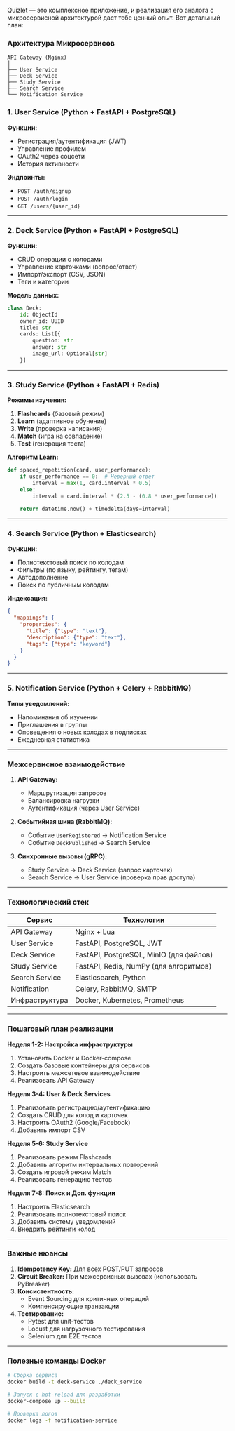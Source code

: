 Quizlet — это комплексное приложение, и реализация его аналога с микросервисной архитектурой даст тебе ценный опыт. Вот детальный план:

### Архитектура Микросервисов
```
API Gateway (Nginx) 
│
├── User Service
├── Deck Service
├── Study Service
├── Search Service
└── Notification Service
```

### 1. User Service (Python + FastAPI + PostgreSQL)
**Функции:**
- Регистрация/аутентификация (JWT)
- Управление профилем
- OAuth2 через соцсети
- История активности

**Эндпоинты:**
- `POST /auth/signup`
- `POST /auth/login`
- `GET /users/{user_id}`

---

### 2. Deck Service (Python + FastAPI + PostgreSQL)
**Функции:**
- CRUD операции с колодами
- Управление карточками (вопрос/ответ)
- Импорт/экспорт (CSV, JSON)
- Теги и категории

**Модель данных:**
```python
class Deck:
    id: ObjectId
    owner_id: UUID
    title: str
    cards: List[{
        question: str
        answer: str
        image_url: Optional[str]
    }]
```

---

### 3. Study Service (Python + FastAPI + Redis)
**Режимы изучения:**
1. **Flashcards** (базовый режим)
2. **Learn** (адаптивное обучение)
3. **Write** (проверка написания)
4. **Match** (игра на совпадение)
5. **Test** (генерация теста)

**Алгоритм Learn:**
```python
def spaced_repetition(card, user_performance):
    if user_performance == 0:  # Неверный ответ
        interval = max(1, card.interval * 0.5)
    else:
        interval = card.interval * (2.5 - (0.8 * user_performance))
    
    return datetime.now() + timedelta(days=interval)
```

---

### 4. Search Service (Python + Elasticsearch)
**Функции:**
- Полнотекстовый поиск по колодам
- Фильтры (по языку, рейтингу, тегам)
- Автодополнение
- Поиск по публичным колодам

**Индексация:**
```json
{
  "mappings": {
    "properties": {
      "title": {"type": "text"},
      "description": {"type": "text"},
      "tags": {"type": "keyword"}
    }
  }
}
```

---

### 5. Notification Service (Python + Celery + RabbitMQ)
**Типы уведомлений:**
- Напоминания об изучении
- Приглашения в группы
- Оповещения о новых колодах в подписках
- Ежедневная статистика

---

### Межсервисное взаимодействие
1. **API Gateway:** 
   - Маршрутизация запросов
   - Балансировка нагрузки
   - Аутентификация (через User Service)

2. **Событийная шина (RabbitMQ):**
   - Событие `UserRegistered` → Notification Service
   - Событие `DeckPublished` → Search Service

3. **Синхронные вызовы (gRPC):**
   - Study Service → Deck Service (запрос карточек)
   - Search Service → User Service (проверка прав доступа)

---

### Технологический стек
| Сервис          | Технологии                           |
|-----------------|--------------------------------------|
| API Gateway     | Nginx + Lua                          |
| User Service    | FastAPI, PostgreSQL, JWT             |
| Deck Service    | FastAPI, PostgreSQL, MinIO (для файлов)   |
| Study Service   | FastAPI, Redis, NumPy (для алгоритмов)|
| Search Service  | Elasticsearch, Python                |
| Notification    | Celery, RabbitMQ, SMTP               |
| Инфраструктура  | Docker, Kubernetes, Prometheus       |

---

### Пошаговый план реализации

**Неделя 1-2: Настройка инфраструктуры**
1. Установить Docker и Docker-compose
2. Создать базовые контейнеры для сервисов
3. Настроить межсетевое взаимодействие
4. Реализовать API Gateway

**Неделя 3-4: User & Deck Services**
1. Реализовать регистрацию/аутентификацию
2. Создать CRUD для колод и карточек
3. Настроить OAuth2 (Google/Facebook)
4. Добавить импорт CSV

**Неделя 5-6: Study Service**
1. Реализовать режим Flashcards
2. Добавить алгоритм интервальных повторений
3. Создать игровой режим Match
4. Реализовать генерацию тестов

**Неделя 7-8: Поиск и Доп. функции**
1. Настроить Elasticsearch
2. Реализовать полнотекстовый поиск
3. Добавить систему уведомлений
4. Внедрить рейтинги колод

---

### Важные нюансы
1. **Idempotency Key:** Для всех POST/PUT запросов
2. **Circuit Breaker:** При межсервисных вызовах (использовать PyBreaker)
3. **Консистентность:** 
   - Event Sourcing для критичных операций
   - Компенсирующие транзакции
4. **Тестирование:**
   - Pytest для unit-тестов
   - Locust для нагрузочного тестирования
   - Selenium для E2E тестов

---

### Полезные команды Docker
```bash
# Сборка сервиса
docker build -t deck-service ./deck_service

# Запуск с hot-reload для разработки
docker-compose up --build

# Проверка логов
docker logs -f notification-service
```

